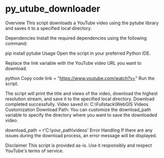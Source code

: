 # py_utube_downloader
Overview
This script downloads a YouTube video using the pytube library and saves it to a specified local directory.

Dependencies
Install the required dependencies using the following command:


pip install pytube
Usage
Open the script in your preferred Python IDE.

Replace the link variable with the YouTube video URL you want to download.

python
Copy code
link = "https://www.youtube.com/watch?v="
Run the script.

The script will print the title and views of the video, download the highest resolution stream, and save it to the specified local directory.
Download completed successfully. Video saved in: C:\Fullstack\WebGIS Videos
Customization
Download Path: You can customize the download_path variable to specify the directory where you want to save the downloaded video.


download_path = r'C:\your_path\videos'
Error Handling
If there are any issues during the download process, an error message will be displayed.

Disclaimer
This script is provided as-is. Use it responsibly and respect YouTube's terms of service.

